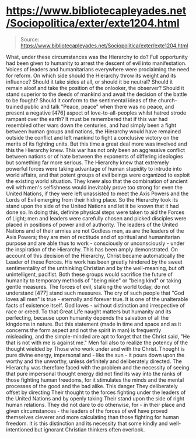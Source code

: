 # https://www.bibliotecapleyades.net/Sociopolitica/exter/exte1204.html

> Source: https://www.bibliotecapleyades.net/Sociopolitica/exter/exte1204.html

What, under these circumstances was the Hierarchy to do? Full opportunity had been given to humanity to arrest the descent of evil into manifestation. Voices of leaders and humanitarians everywhere were proclaiming the need for reform. On which side should the Hierarchy throw its weight and its influence? Should it take sides at all, or should it be neutral? Should it remain aloof and take the position of the onlooker, the observer? Should it stand superior to the deeds of mankind and await the decision of the battle to be fought? Should it conform to the sentimental ideas of the church-trained public and talk "Peace, peace" when there was no peace, and present a negative [476] aspect of love-to-all-peoples whilst hatred strode rampant over the earth?
It must be remembered that if this war had resembled other wars down the centuries, and had simply been a fight between human groups and nations, the Hierarchy would have remained outside the conflict and left mankind to fight a conclusive victory on the merits of its fighting units. But this time a great deal more was involved and this the Hierarchy knew. This war has not only been an aggressive conflict between nations or of hate between the exponents of differing ideologies but something far more serious. The Hierarchy knew that extremely powerful forces were taking advantage of human stupidity to intrude into world affairs, and that potent groups of evil beings were organized to exploit the existing world situation. They knew also that the combination of ancient evil with men's selfishness would inevitably prove too strong for even the United Nations, if they were left unassisted to meet the Axis Powers and the Lords of Evil emerging from their hiding place. So the Hierarchy took its stand upon the side of the United Nations and let it be known that it had done so. In doing this, definite physical steps were taken to aid the Forces of Light; men and leaders were carefully chosen and picked disciples were placed in positions of power and of authority. The leaders of the United Nations and of their armies are not Godless men, as are the leaders of the Axis Powers; they are men of rectitude and of spiritual and humanitarian purpose and are able thus to work - consciously or unconsciously - under the inspiration of the Hierarchy. This has been amply demonstrated. On account of this decision of the Hierarchy, Christ became automatically the Leader of these Forces.
His work has been greatly hindered by the sweet sentimentality of the unthinking Christian and by the well-meaning, but oft unintelligent, pacifist. Both these groups would sacrifice the future of humanity to temporary methods of "being nice" or "being kind" or taking gentle measures. The forces of evil, stalking the world today, do not understand [477] stand such measures. The cry of such people that "God loves all men" is true - eternally and forever true. It is one of the unalterable facts of existence itself. God loves - without distinction and irrespective of race or creed. To that Great Life naught matters but humanity and its perfecting, because upon humanity depends the salvation of all the kingdoms in nature. But this statement (made in time and space and as it concerns the form aspect and not the spirit in man) is frequently misleading, and the simple-minded are apt to forget that the Christ said, "He that is not with me is against me."
Men fail also to realize the potency of the thought wielded by Those who work under and with the Christ. Thought is pure divine energy, impersonal and - like the sun - it pours down upon the worthy and the unworthy, unless definitely and deliberately directed. The Hierarchy was therefore faced with the problem and the necessity of seeing that pure impersonal thought energy did not find its way into the ranks of those fighting human freedoms, for it stimulates the minds and the mental processes of the good and the bad alike. This danger They deliberately offset by directing Their thought to the forces fighting under the leaders of the United Nations and by openly taking Their stand upon the side of right human relations. They did not dare to do otherwise, for - in their place and given circumstances - the leaders of the forces of evil have proved themselves cleverer and more calculating than those fighting for human freedom. It is this distinction and its necessity that some kindly and well-intentioned but ignorant Christian thinkers often overlook.
